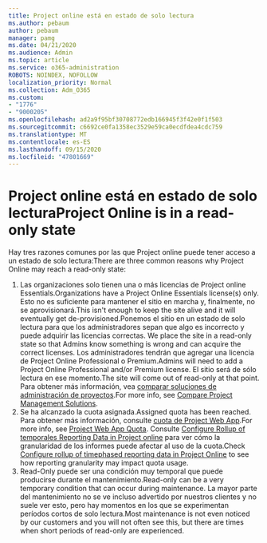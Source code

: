 ```yaml
---
title: Project online está en estado de solo lectura
ms.author: pebaum
author: pebaum
manager: pamg
ms.date: 04/21/2020
ms.audience: Admin
ms.topic: article
ms.service: o365-administration
ROBOTS: NOINDEX, NOFOLLOW
localization_priority: Normal
ms.collection: Adm_O365
ms.custom:
- "1776"
- "9000205"
ms.openlocfilehash: ad2a9f95bf30708772edb166945f3f42e0f1f503
ms.sourcegitcommit: c6692ce0fa1358ec3529e59ca0ecdfdea4cdc759
ms.translationtype: MT
ms.contentlocale: es-ES
ms.lasthandoff: 09/15/2020
ms.locfileid: "47801669"
---
```

# <a name="project-online-is-in-a-read-only-state"></a><span data-ttu-id="5c14d-102">Project online está en estado de solo lectura</span><span class="sxs-lookup"><span data-stu-id="5c14d-102">Project Online is in a read-only state</span></span>

<span data-ttu-id="5c14d-103">Hay tres razones comunes por las que Project online puede tener acceso a un estado de solo lectura:</span><span class="sxs-lookup"><span data-stu-id="5c14d-103">There are three common reasons why Project Online may reach a read-only state:</span></span>

1. <span data-ttu-id="5c14d-104">Las organizaciones solo tienen una o más licencias de Project online Essentials.</span><span class="sxs-lookup"><span data-stu-id="5c14d-104">Organizations have a Project Online Essentials license(s) only.</span></span> <span data-ttu-id="5c14d-105">Esto no es suficiente para mantener el sitio en marcha y, finalmente, no se aprovisionará.</span><span class="sxs-lookup"><span data-stu-id="5c14d-105">This isn't enough to keep the site alive and it will eventually get de-provisioned.</span></span><span data-ttu-id="5c14d-106">Ponemos el sitio en un estado de solo lectura para que los administradores sepan que algo es incorrecto y puede adquirir las licencias correctas.</span><span class="sxs-lookup"><span data-stu-id="5c14d-106"> We place the site in a read-only state so that Admins know something is wrong and can acquire the correct licenses.</span></span> <span data-ttu-id="5c14d-107">Los administradores tendrán que agregar una licencia de Project Online Professional o Premium.</span><span class="sxs-lookup"><span data-stu-id="5c14d-107">Admins will need to add a Project Online Professional and/or Premium license.</span></span> <span data-ttu-id="5c14d-108">El sitio será de sólo lectura en ese momento.</span><span class="sxs-lookup"><span data-stu-id="5c14d-108">The site will come out of read-only at that point.</span></span> <span data-ttu-id="5c14d-109">Para obtener más información, vea [comparar soluciones de administración de proyectos](https://products.office.com/project/compare-microsoft-project-management-software?tab=1).</span><span class="sxs-lookup"><span data-stu-id="5c14d-109">For more info, see [Compare Project Management Solutions](https://products.office.com/project/compare-microsoft-project-management-software?tab=1).</span></span>
2. <span data-ttu-id="5c14d-110">Se ha alcanzado la cuota asignada.</span><span class="sxs-lookup"><span data-stu-id="5c14d-110">Assigned quota has been reached.</span></span> <span data-ttu-id="5c14d-111">Para obtener más información, consulte [cuota de Project Web App](https://docs.microsoft.com/projectonline/tune-project-online-performance#project-web-app-quota).</span><span class="sxs-lookup"><span data-stu-id="5c14d-111">For more info, see [Project Web App Quota](https://docs.microsoft.com/projectonline/tune-project-online-performance#project-web-app-quota).</span></span> <span data-ttu-id="5c14d-112">Consulte [Configure Rollup of temporales Reporting Data in Project online](https://docs.microsoft.com/ProjectOnline/configure-rollup-of-timephased-reporting-data-in-project-online) para ver cómo la granularidad de los informes puede afectar al uso de la cuota.</span><span class="sxs-lookup"><span data-stu-id="5c14d-112">Check [Configure rollup of timephased reporting data in Project Online](https://docs.microsoft.com/ProjectOnline/configure-rollup-of-timephased-reporting-data-in-project-online) to see how reporting granularity may impact quota usage.</span></span>
3. <span data-ttu-id="5c14d-113">Read-Only puede ser una condición muy temporal que puede producirse durante el mantenimiento.</span><span class="sxs-lookup"><span data-stu-id="5c14d-113">Read-only can be a very temporary condition that can occur during maintenance.</span></span> <span data-ttu-id="5c14d-114">La mayor parte del mantenimiento no se ve incluso advertido por nuestros clientes y no suele ver esto, pero hay momentos en los que se experimentan períodos cortos de solo lectura.</span><span class="sxs-lookup"><span data-stu-id="5c14d-114">Most maintenance is not even noticed by our customers and you will not often see this, but there are times when short periods of read-only are experienced.</span></span>
